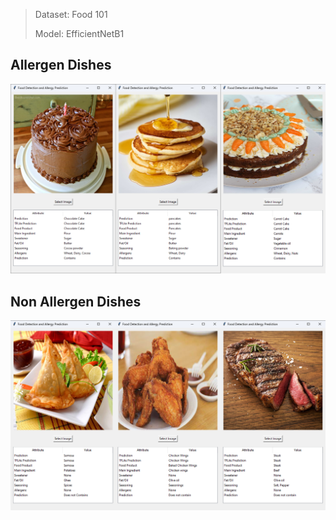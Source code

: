 > Dataset: Food 101
> 
> Model: EfficientNetB1

## Allergen Dishes

![Allergen Dishes](Outputs%20%28Results%29/Allergen%20Dishes.png)

## Non Allergen Dishes

![Allergen Dishes](Outputs%20%28Results%29/Non%20Allergen%20Dishes.png)


